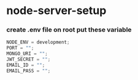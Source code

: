 # node-server-setup

### create .env file on root put these variable

```js
NODE_ENV = development;
PORT = "";
MONGO_URI = "";
JWT_SECRET = "";
EMAIL_ID = "";
EMAIL_PASS = "";
```
